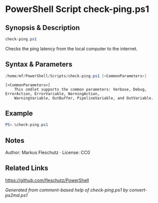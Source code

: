 # PowerShell Script check-ping.ps1

## Synopsis & Description
```powershell
check-ping.ps1
```

Checks the ping latency from the local computer to the internet.

## Syntax & Parameters
```powershell
/home/mf/PowerShell/Scripts/check-ping.ps1 [<CommonParameters>]
```

```
[<CommonParameters>]
    This cmdlet supports the common parameters: Verbose, Debug, ErrorAction, ErrorVariable, WarningAction, 
    WarningVariable, OutBuffer, PipelineVariable, and OutVariable.
```

## Example
```powershell
PS>.\check-ping.ps1
```


## Notes
Author: Markus Fleschutz · License: CC0

## Related Links
https://github.com/fleschutz/PowerShell

*Generated from comment-based help of check-ping.ps1 by convert-ps2md.ps1*
